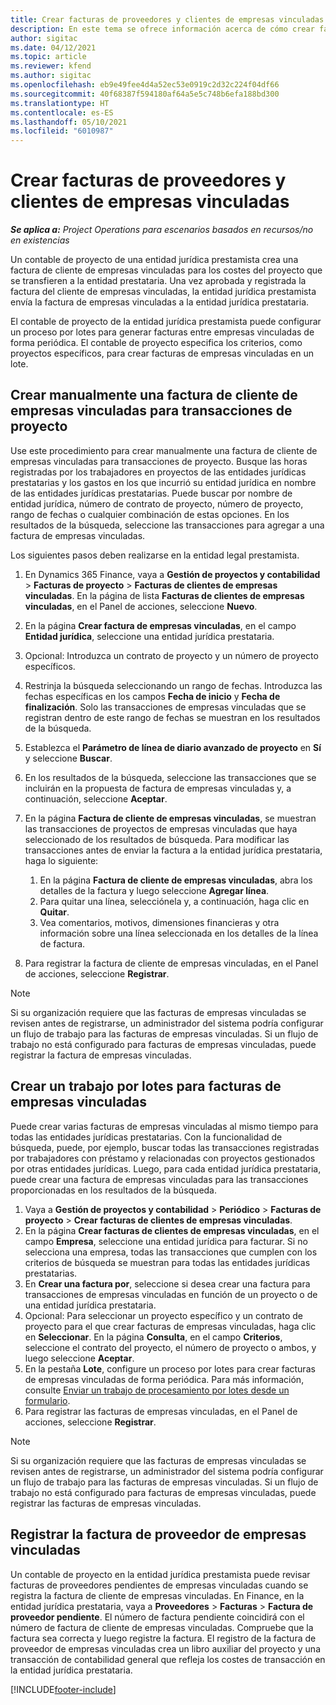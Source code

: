 ```yaml
---
title: Crear facturas de proveedores y clientes de empresas vinculadas
description: En este tema se ofrece información acerca de cómo crear facturas de proveedor y cliente de empresas vinculadas.
author: sigitac
ms.date: 04/12/2021
ms.topic: article
ms.reviewer: kfend
ms.author: sigitac
ms.openlocfilehash: eb9e49fee4d4a52ec53e0919c2d32c224f04df66
ms.sourcegitcommit: 40f68387f594180af64a5e5c748b6efa188bd300
ms.translationtype: HT
ms.contentlocale: es-ES
ms.lasthandoff: 05/10/2021
ms.locfileid: "6010987"
---
```

# <a name="create-intercompany-customer-and-vendor-invoices"></a>Crear facturas de proveedores y clientes de empresas vinculadas

_**Se aplica a:** Project Operations para escenarios basados en recursos/no en existencias_

Un contable de proyecto de una entidad jurídica prestamista crea una factura de cliente de empresas vinculadas para los costes del proyecto que se transfieren a la entidad prestataria. Una vez aprobada y registrada la factura del cliente de empresas vinculadas, la entidad jurídica prestamista envía la factura de empresas vinculadas a la entidad jurídica prestataria.

El contable de proyecto de la entidad jurídica prestamista puede configurar un proceso por lotes para generar facturas entre empresas vinculadas de forma periódica. El contable de proyecto especifica los criterios, como proyectos específicos, para crear facturas de empresas vinculadas en un lote.

## <a name="manually-create-an-intercompany-customer-invoice-for-project-transactions"></a>Crear manualmente una factura de cliente de empresas vinculadas para transacciones de proyecto 

Use este procedimiento para crear manualmente una factura de cliente de empresas vinculadas para transacciones de proyecto. Busque las horas registradas por los trabajadores en proyectos de las entidades jurídicas prestatarias y los gastos en los que incurrió su entidad jurídica en nombre de las entidades jurídicas prestatarias. Puede buscar por nombre de entidad jurídica, número de contrato de proyecto, número de proyecto, rango de fechas o cualquier combinación de estas opciones. En los resultados de la búsqueda, seleccione las transacciones para agregar a una factura de empresas vinculadas. 

Los siguientes pasos deben realizarse en la entidad legal prestamista. 

1. En Dynamics 365 Finance, vaya a **Gestión de proyectos y contabilidad** > **Facturas de proyecto** > **Facturas de clientes de empresas vinculadas**. En la página de lista **Facturas de clientes de empresas vinculadas**, en el Panel de acciones, seleccione **Nuevo**.
2. En la página **Crear factura de empresas vinculadas**, en el campo **Entidad jurídica**, seleccione una entidad jurídica prestataria.
3. Opcional: Introduzca un contrato de proyecto y un número de proyecto específicos.
4. Restrinja la búsqueda seleccionando un rango de fechas. Introduzca las fechas específicas en los campos **Fecha de inicio** y **Fecha de finalización**. Solo las transacciones de empresas vinculadas que se registran dentro de este rango de fechas se muestran en los resultados de la búsqueda.
5. Establezca el **Parámetro de línea de diario avanzado de proyecto** en **Sí** y seleccione **Buscar**.
6. En los resultados de la búsqueda, seleccione las transacciones que se incluirán en la propuesta de factura de empresas vinculadas y, a continuación, seleccione **Aceptar**.
7. En la página **Factura de cliente de empresas vinculadas**, se muestran las transacciones de proyectos de empresas vinculadas que haya seleccionado de los resultados de búsqueda. Para modificar las transacciones antes de enviar la factura a la entidad jurídica prestataria, haga lo siguiente:
  
    1. En la página **Factura de cliente de empresas vinculadas**, abra los detalles de la factura y luego seleccione **Agregar línea**.
    2. Para quitar una línea, selecciónela y, a continuación, haga clic en **Quitar**.
    3. Vea comentarios, motivos, dimensiones financieras y otra información sobre una línea seleccionada en los detalles de la línea de factura.
    
8. Para registrar la factura de cliente de empresas vinculadas, en el Panel de acciones, seleccione **Registrar**.

> [!NOTE]
> Si su organización requiere que las facturas de empresas vinculadas se revisen antes de registrarse, un administrador del sistema podría configurar un flujo de trabajo para las facturas de empresas vinculadas. Si un flujo de trabajo no está configurado para facturas de empresas vinculadas, puede registrar la factura de empresas vinculadas.

## <a name="create-a-batch-job-for-intercompany-invoices"></a>Crear un trabajo por lotes para facturas de empresas vinculadas

Puede crear varias facturas de empresas vinculadas al mismo tiempo para todas las entidades jurídicas prestatarias. Con la funcionalidad de búsqueda, puede, por ejemplo, buscar todas las transacciones registradas por trabajadores con préstamo y relacionadas con proyectos gestionados por otras entidades jurídicas. Luego, para cada entidad jurídica prestataria, puede crear una factura de empresas vinculadas para las transacciones proporcionadas en los resultados de la búsqueda.

1. Vaya a **Gestión de proyectos y contabilidad** > **Periódico** > **Facturas de proyecto** > **Crear facturas de clientes de empresas vinculadas**.
2. En la página **Crear facturas de clientes de empresas vinculadas**, en el campo **Empresa**, seleccione una entidad jurídica para facturar. Si no selecciona una empresa, todas las transacciones que cumplen con los criterios de búsqueda se muestran para todas las entidades jurídicas prestatarias.
3. En **Crear una factura por**, seleccione si desea crear una factura para transacciones de empresas vinculadas en función de un proyecto o de una entidad jurídica prestataria.
4. Opcional: Para seleccionar un proyecto específico y un contrato de proyecto para el que crear facturas de empresas vinculadas, haga clic en **Seleccionar**. En la página **Consulta**, en el campo **Criterios**, seleccione el contrato del proyecto, el número de proyecto o ambos, y luego seleccione **Aceptar**.
5. En la pestaña **Lote**, configure un proceso por lotes para crear facturas de empresas vinculadas de forma periódica. Para más información, consulte [Enviar un trabajo de procesamiento por lotes desde un formulario](/dynamicsax-2012/appuser-itpro/submit-a-batch-processing-job-from-a-form).
6. Para registrar las facturas de empresas vinculadas, en el Panel de acciones, seleccione **Registrar**.

> [!NOTE]
> Si su organización requiere que las facturas de empresas vinculadas se revisen antes de registrarse, un administrador del sistema podría configurar un flujo de trabajo para las facturas de empresas vinculadas. Si un flujo de trabajo no está configurado para facturas de empresas vinculadas, puede registrar las facturas de empresas vinculadas.

## <a name="post-the-intercompany-vendor-invoice"></a>Registrar la factura de proveedor de empresas vinculadas

Un contable de proyecto en la entidad jurídica prestamista puede revisar facturas de proveedores pendientes de empresas vinculadas cuando se registra la factura de cliente de empresas vinculadas. En Finance, en la entidad jurídica prestataria, vaya a **Proveedores** > **Facturas** > **Factura de proveedor pendiente**. El número de factura pendiente coincidirá con el número de factura de cliente de empresas vinculadas. Compruebe que la factura sea correcta y luego registre la factura. El registro de la factura de proveedor de empresas vinculadas crea un libro auxiliar del proyecto y una transacción de contabilidad general que refleja los costes de transacción en la entidad jurídica prestataria.


[!INCLUDE[footer-include](../includes/footer-banner.md)]
